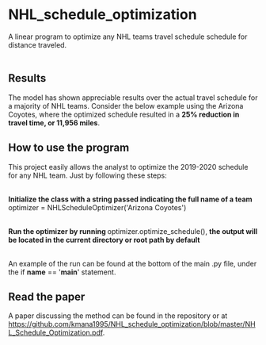 # NHL_schedule_optimization
A linear program to optimize any NHL teams travel schedule schedule for distance traveled.<br><br>

## Results
The model has shown appreciable results over the actual travel schedule for a majority of NHL teams. Consider the below example using the Arizona Coyotes, where the optimized schedule resulted in a <b> 25% reduction in travel time, or 11,956 miles</b>. <br>

## How to use the program
This project easily allows the analyst to optimize the 2019-2020 schedule for any NHL team. Just by following these steps:<br><br>

<b> Initialize the class with a string passed indicating the full name of a team</b> optimizer = NHLScheduleOptimizer('Arizona Coyotes')<br><br>

<b> Run the optimizer by running </b> optimizer.optimize_schedule(), <b> the output will be located in the current directory or root path by default </b><br><br>

An example of the run can be found at the bottom of the main .py file, under the if __name__ == '__main__' statement.

## Read the paper

A paper discussing the method can be found in the repository or at https://github.com/kmana1995/NHL_schedule_optimization/blob/master/NHL_Schedule_Optimization.pdf.
